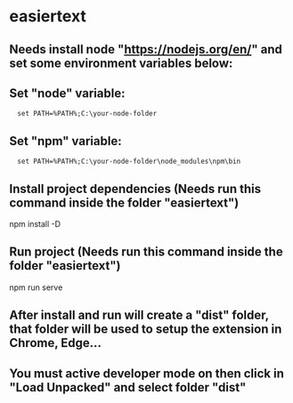 # easiertext

## Needs install node "https://nodejs.org/en/" and set some environment variables below:

  ## Set "node" variable:

      set PATH=%PATH%;C:\your-node-folder

  ## Set "npm" variable:

      set PATH=%PATH%;C:\your-node-folder\node_modules\npm\bin

## Install project dependencies (Needs run this command inside the folder "easiertext")

  npm install -D

## Run project (Needs run this command inside the folder "easiertext")

  npm run serve
  
## After install and run will create a "dist" folder, that folder will be used to setup the extension in Chrome, Edge... 

## You must active developer mode on then click in "Load Unpacked" and select folder "dist"




